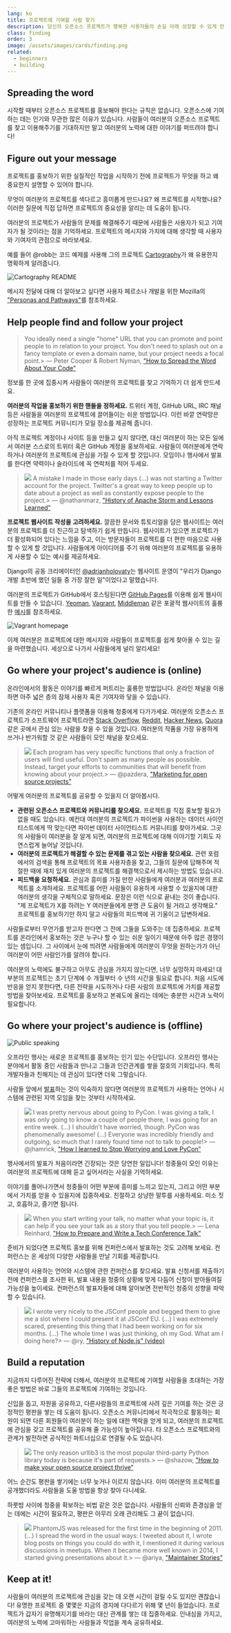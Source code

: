 ```yaml
---
lang: ko
title: 프로젝트에 기여할 사람 찾기
description: 당신의 오픈소스 프로젝트가 행복한 사용자들의 손길 아래 성장할 수 있게 만드세요.
class: finding
order: 3
image: /assets/images/cards/finding.png
related:
  - beginners
  - building
---
```


## Spreading the word

시작할 때부터 오픈소스 프로젝트를 홍보해야 한다는 규칙은 없습니다. 오픈소스에 기여하는 데는 인기와 무관한 많은 이유가 있습니다. 사람들이 여러분의 오픈소스 프로젝트를 찾고 이용해주기를 기대하지만 말고 여러분의 노력에 대한 이야기를 퍼뜨려야 합니다!

## Figure out your message

프로젝트를 홍보하기 위한 실질적인 작업을 시작하기 전에 프로젝트가 무엇을 하고 왜 중요한지 설명할 수 있어야 합니다.

무엇이 여러분의 프로젝트를 색다르고 흥미롭게 만드나요? 왜 프로젝트를 시작했나요? 이러한 질문에 직접 답하면 프로젝트의 중요성을 알리는 데 도움이 됩니다.

여러분의 프로젝트가 사람들의 문제를 해결해주기 때문에 사람들은 사용자가 되고 기여자가 될 것이라는 점을 기억하세요. 프로젝트의 메시지와 가치에 대해 생각할 때 사용자와 기여자의 관점으로 바라보세요.

예를 들어 @robb는 코드 예제를 사용해 그의 프로젝트 [Cartography](https://github.com/robb/Cartography)가 왜 유용한지 명확하게 알려줍니다.

![Cartography README](../../assets/images/finding-users/cartography.jpg)

메시지 전달에 대해 더 알아보고 싶다면 사용자 페르소나 개발을 위한
Mozilla의 ["Personas and Pathways"](http://mozillascience.github.io/working-open-workshop/personas_pathways/)를 참조하세요.

## Help people find and follow your project

> You ideally need a single "home" URL that you can promote and point people to in relation to your project. You don't need to splash out on a fancy template or even a domain name, but your project needs a focal point.> — Peter Cooper & Robert Nyman, ["How to Spread the Word About Your Code"](https://hacks.mozilla.org/2013/05/how-to-spread-the-word-about-your-code/)

정보를 한 곳에 집중시켜 사람들이 여러분의 프로젝트를 찾고 기억하기 더 쉽게 만드세요.

**여러분의 작업을 홍보하기 위한 핸들을 정하세요.** 트위터 계정, GitHub URL, IRC 채널 등은 사람들을 여러분의 프로젝트에 끌어들이는 쉬운 방법입니다. 이런 바깥 연락망은 성장하는 프로젝트 커뮤니티가 모일 장소를 제공해 줍니다.

아직 프로젝트 계정이나 사이트 등을 만들고 싶지 않다면, 대신 여러분이 하는 모든 일에서 여러분 스스로의 트위터 혹은 GitHub 계정을 홍보하세요. 사람들이 여러분에게 연락하거나 여러분의 프로젝트에 관심을 가질 수 있게 할 것입니다. 모임이나 행사에서 발표를 한다면 약력이나 슬라이드에 꼭 연락처를 적어 두세요.

> ![](https://avatars.githubusercontent.com/nathanmarz?s=180)
> A mistake I made in those early days (...) was not starting a Twitter account for the project. Twitter's a great way to keep people up to date about a project as well as constantly expose people to the project.> — @nathanmarz, ["History of Apache Storm and Lessons Learned”](http://nathanmarz.com/blog/history-of-apache-storm-and-lessons-learned.html)

**프로젝트 웹사이트 작성을 고려하세요.** 깔끔한 문서와 튜토리얼을 담은 웹사이트는 여러분의 프로젝트를 더 친근하고 탐색하기 쉽게 만듭니다. 웹사이트가 있으면 프로젝트가 더 활성화되어 있다는 느낌을 주고, 이는
방문자들이 프로젝트를 더 편한 마음으로 사용할 수 있게 할 것입니다. 사람들에게 아이디어를 주기 위해 여러분의 프로젝트를 유용하게 사용할 수 있는 예시를 제공하세요.

Django의 공동 크리에이터인 [@adrianholovaty](https://news.ycombinator.com/item?id=7531689)는 웹사이트 운영이 "우리가 Django 개발 초반에 했던 일들 중
가장 잘한 일"이었다고 말했습니다.

여러분의 프로젝트가 GitHub에서 호스팅된다면 [GitHub Pages](https://pages.github.com/)를 이용해 쉽게 웹사이트를 만들 수
있습니다. [Yeoman](http://yeoman.io/), [Vagrant](https://www.vagrantup.com/), [Middleman](https://middlemanapp.com/) 같은 포괄적
웹사이트의 훌륭한 [예시](https://github.com/showcases/github-pages-examples)를 참조하세요.

![Vagrant homepage](../../assets/images/finding-users/vagrant_homepage.png)

이제 여러분은 프로젝트에 대한 메시지와 사람들이 프로젝트를 쉽게 찾아올 수 있는 길을 마련했습니다. 세상으로 나가서 사람들에게 널리 알리세요!

## Go where your project's audience is (online)

온라인에서의 활동은 이야기를 빠르게 퍼트리는 훌륭한 방법입니다. 온라인 채널을 이용하면 아주 넓은 층의 잠재 사용자 혹은 기여자와 닿을 수 있습니다.

기존의 온라인 커뮤니티나 플랫폼을 이용해 청중에게 다가가세요. 여러분의 오픈소스 프로젝트가 소프트웨어 프로젝트라면 [Stack Overflow](http://stackoverflow.com/), [Reddit](http://www.reddit.com), [Hacker News](https://news.ycombinator.com/), [Quora](https://www.quora.com/) 같은 곳에서 관심 있는 사람을 찾을 수 있을 것입니다. 여러분의 작품을 가장 유용하게 쓰거나 반가워할 것 같은 사람들이 모인 채널을 찾으세요.

> ![](https://avatars.githubusercontent.com/pazdera?s=180)
> Each program has very specific functions that only a fraction of users will find useful. Don't spam as many people as possible. Instead, target your efforts to communities that will benefit from knowing about your project.> — @pazdera, ["Marketing for open source projects”](http://radek.io/2015/09/28/marketing-for-open-source-projects-3/)

어떻게 여러분의 프로젝트를 공유할 수 있을지 더 알아봅시다.

* **관련된 오픈소스 프로젝트와 커뮤니티를 찾으세요.** 프로젝트를 직접 홍보할 필요가 없을 때도 있습니다. 예컨대 여러분의 프로젝트가 파이썬을 사용하는 데이터 사이언티스트에게 딱 맞는다면 파이썬 데이터 사이언티스트 커뮤니티를 찾아가세요. 그곳의 사람들이 여러분을 잘 알게 되면, 여러분의 프로젝트에 대해 이야기할 기회도 자연스럽게 늘어날 것입니다.
* **여러분의 프로젝트가 해결할 수 있는 문제를 겪고 있는 사람을 찾으세요.** 관련 포럼에서의 검색을 통해 프로젝트의 목표 사용자층을 찾고, 그들의 질문에 답해주며 적절한 때에 재치 있게 여러분의 프로젝트를 해결책으로서 제시하는 방법도 있습니다.
* **피드백을 요청하세요.** 관심과 흥미를 가질 만한 사람들에게 여러분과 여러분의 프로젝트를 소개하세요. 프로젝트를 어떤 사람들이 유용하게 사용할 수 있을지에 대한 여러분의 생각을 구체적으로 말하세요. 문장은 이런 식으로 끝내는 것이 좋습니다. "제 프로젝트가 X를 하려는 Y 여러분들에게 분명 큰 도움이 될 거라고 생각해요." 프로젝트를 홍보하기만 하지 말고 사람들의 피드백에 귀 기울이고 답변하세요.

사람들로부터 무언가를 받고자 한다면 그 전에 그들을 도와주는 데 집중하세요. 프로젝트를 온라인에서 홍보하는 것은 누구나 할 수 있는 쉬운 일이기 때문에 아주 많은 경쟁이 있는 셈입니다. 그 사이에서 눈에 띄려면 사람들에게 여러분이 무엇을 원하는가가 아닌 여러분이 어떤 사람인가를 알려야 합니다.

여러분의 노력에도 불구하고 아무도 관심을 가지지 않는다면, 너무 실망하지 마세요! 대부분의 프로젝트는 초기 단계에 수 개월부터 수 년의 시간을 필요로 합니다. 처음 시도에 반응을 얻지 못한다면, 다른 전략을 시도하거나 다른 사람의 프로젝트에 가치를 제공할 방법을 찾아보세요. 프로젝트를 홍보하고 본궤도에 올리는 데에는 충분한 시간과 노력이 필요합니다.

## Go where your project's audience is (offline)

![Public speaking](../../assets/images/finding-users/public_speaking.jpg)

오프라인 행사는 새로운 프로젝트를 홍보하는 인기 있는 수단입니다. 오프라인 행사는 분야에서 활동 중인 사람들과 만나고 그들과 인간관계를 쌓을 절호의 기회입니다. 특히 개발자들과 친해지는 데 관심이 있다면 더욱
그렇습니다.

사람들 앞에서 [발표](http://speaking.io/)하는 것이 익숙하지 않다면 여러분의 프로젝트가 사용하는 언어나 시스템에 관련된 지역 모임을 찾는 것부터 시작하세요.

> ![](https://avatars.githubusercontent.com/jhamrick?s=180)
> I was pretty nervous about going to PyCon. I was giving a talk, I was only going to know a couple of people there, I was going for an entire week. (...) I shouldn't have worried, though. PyCon was phenomenally awesome! (...) Everyone was incredibly friendly and outgoing, so much that I rarely found time not to talk to people!> — @jhamrick, ["How I learned to Stop Worrying and Love PyCon”](http://www.jesshamrick.com/2014/04/18/how-i-learned-to-stop-worrying-and-love-pycon/)

행사에서의 발표가 처음이라면 긴장되는 것은 당연한 일입니다! 청중들이 모인 이유는 여러분의 프로젝트에 대해 듣고 싶어서라는 사실을 기억하세요.

이야기를 풀어나가면서 청중들이 어떤 부분에 흥미를 느끼고 있는지, 그리고 어떤 부분에서 가치를 얻을 수 있을지에 집중하세요. 친절하고 상냥한 말투를 사용하세요. 미소 짓고, 호흡하고, 즐기면 됩니다.

> ![](../../assets/images/finding-users/lena.jpg)
> When you start writing your talk, no matter what your topic is, it can help if you see your talk as a story that you tell people.> — Lena Reinhard, ["How to Prepare and Write a Tech Conference Talk”](http://wunder.schoenaberselten.com/2016/02/16/how-to-prepare-and-write-a-tech-conference-talk/)

준비가 되었다면 프로젝트 홍보를 위해 컨퍼런스에서 발표하는 것도 고려해 보세요. 컨퍼런스는 온 세상의 다양한 사람들을 만날 기회를 제공합니다.

여러분이 사용하는 언어와 시스템에 관한 컨퍼런스를 찾으세요. 발표 신청서를 제출하기 전에 컨퍼런스를 조사한 뒤, 발표 내용을 청중의 상황에 맞게 다듬어 신청이 받아들여질 가능성을 높이세요. 컨퍼런스의 발표자들에 대해 알아보면 전반적인 청중의 성향을 파악할 수 있습니다.

> ![](https://avatars.githubusercontent.com/ry?s=180)
> I wrote very nicely to the JSConf people and begged them to give me a slot where I could present it at JSConf EU. (...) I was extremely scared, presenting this thing that I had been working on for six months. (...) The whole time I was just thinking, oh my God. What am I doing here?> — @ry, ["History of Node.js” (video)](https://www.youtube.com/watch?v=SAc0vQCC6UQ&t=24m57s)

## Build a reputation

지금까지 다루어진 전략에 더해서, 여러분의 프로젝트에 기여할 사람들을 초대하는 가장 좋은 방법은 바로 그들의 프로젝트에 기여하는 것입니다.

신입을 돕고, 자원을 공유하고, 다른사람들의 프로젝트에 사려 깊은 기여를 하는 것은 긍정적인 평판을 쌓는 데 도움이 됩니다. 오픈소스 커뮤니티에서 적극적으로 활동하는 회원이 되면 다른 회원들이 여러분이 하는 일에 대한 맥락을 얻게 되고, 여러분의 프로젝트에 관심을 갖고 프로젝트를 공유해 줄 가능성이 높아집니다. 타 오픈소스 프로젝트와의 관계가 발전하면 공식적인 파트너십으로 연결될 수도 있습니다.

> ![](https://avatars.githubusercontent.com/shazow?s=180)
> The only reason urllib3 is the most popular third-party Python library today is because it's part of requests.> — @shazow, ["How to make your open source project thrive”](https://about.sourcegraph.com/blog/how-to-make-your-open-source-project-thrive-with-andrey-petrov/)

어느 순간도 평판을 쌓기에는 너무 늦거나 이르지 않습니다. 이미 여러분의 프로젝트를 공개했더라도 사람들을 도울 방법을 항상 찾아 다니세요.

하룻밤 사이에 청중을 확보하는 비법 같은 것은 없습니다. 사람들의 신뢰와 존경심을 얻는 데에는 시간이 필요하고, 평판은 아무리 오래 관리해도 그 끝이 없습니다.

> ![](https://avatars.githubusercontent.com/ariya?s=180)
> PhantomJS was released for the first time in the beginning of 2011. (...) I spread the word in the usual ways: I tweeted about it, I wrote blog posts on things you could do with it, I mentioned it during various discussions in meetups. When it became more well known in 2014, I started giving presentations about it.> — @ariya, ["Maintainer Stories”](https://github.com/open-source/stories/ariya)

## Keep at it!

사람들이 여러분의 프로젝트에 관심을 갖는 데 오랜 시간이 걸릴 수도 있지만 괜찮습니다! 유명한 프로젝트 중 몇몇은 지금의 경지에 다다르기 위해 몇 년이 들었습니다. 프로젝트가 갑자기 유명해지기를 바라는 대신 관계를 쌓는 데 집중하세요. 인내심을 가지고, 여러분의 노력에 고마워하는 사람들과 작업을 계속 공유하세요.
